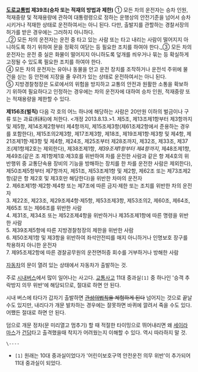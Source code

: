 **[도로교통법](%EB%8F%84%EB%A1%9C%EA%B5%90%ED%86%B5%EB%B2%95.md) 제39조(승차 또는 적재의 방법과 제한)** ① 모든 차의 운전자는 승차 인원, 적재중량 및 적재용량에 관하여 대통령령으로 정하는 운행상의 안전기준을 넘어서 승차시키거나 적재한 상태로 운전하여서는 아니 된다. 다만, 출발지를 관할하는 경찰서장의 허가를 받은 경우에는 그러하지 아니하다.  
_② 모든 차의 운전자는 운전 중 타고 있는 사람 또는 타고 내리는 사람이 떨어지지 아니하도록 하기 위하여 문을 정확히 여닫는 등 필요한
조치를 하여야 한다._③ 모든 차의 운전자는 운전 중 실은 화물이 떨어지지 아니하도록 덮개를 씌우거나 묶는 등 확실하게 고정될 수 있도록
필요한 조치를 하여야 한다.  
④ 모든 차의 운전자는 유아나 동물을 안고 운전 장치를 조작하거나 운전석 주위에 물건을 싣는 등 안전에 지장을 줄 우려가 있는 상태로
운전하여서는 아니 된다.  
⑤ 지방경찰청장은 도로에서의 위험을 방지하고 교통의 안전과 원활한 소통을 확보하기 위하여 필요하다고 인정하는 경우에는 차의 운전자에 대하여
승차 인원, 적재중량 또는 적재용량을 제한할 수 있다.  

**제156조(벌칙)** 다음 각 호의 어느 하나에 해당하는 사람은 20만원 이하의 벌금이나 구류 또는 과료(科料)에 처한다. <개정 2013.8.13.>1\. 제5조, 제13조제1항부터 제3항까지 및 제5항, 제14조제2항부터 제4항까지, 제15조제3항(제61조제2항에서 준용하는 경우를 포함한다), 제15조의2제3항, 제17조제3항, 제18조, 제19조제1항·제3항 및 제4항, 제21조제1항·제3항 및 제4항, 제24조, 제25조부터 제28조까지, 제32조, 제33조, 제37조(제1항제2호는 제외한다), 제38조제1항, _제39조제1항부터 제4항까지_, 제48조제1항, 제49조(같은 조 제1항제1호·제3호를 위반하여 차를 운전한 사람과 같은 항 제4호의 위반행위 중 교통단속용 장비의 기능을 방해하는 장치를 한 차를 운전한 사람은 제외한다), 제50조제5항부터 제7항까지, 제51조, 제53조제1항 및 제2항, 제62조 또는 제73조제2항(같은 항 제2호 및 제3호만 해당한다)을 위반한 차마의 운전자  
2\. 제6조제1항·제2항·제4항 또는 제7조에 따른 금지·제한 또는 조치를 위반한 차의 운전자  
3\. 제22조, 제23조, 제29조제4항·제5항, 제53조제3항, 제53조의2, 제60조, 제64조, 제65조 또는 제66조를 위반한 사람  
4\. 제31조, 제34조 또는 제52조제4항을 위반하거나 제35조제1항에 따른 명령을 위반한 사람  
5\. 제39조제5항에 따른 지방경찰청장의 제한을 위반한 사람  
6\. 제50조제1항 및 제3항을 위반하여 좌석안전띠를 매지 아니하거나 인명보호 장구를 착용하지 아니한 운전자  
7\. 제95조제2항에 따른 경찰공무원의 운전면허증 회수를 거부하거나 방해한 사람

  
[자동차](%EC%9E%90%EB%8F%99%EC%B0%A8.md)의 문이 열려 있는 상태에서 자동차가 출발하는 것.

주로 [시내버스](%EC%8B%9C%EB%82%B4%EB%B2%84%EC%8A%A4.md)에서 많이 일어나는 사고다.
[교통사고](%EA%B5%90%ED%86%B5%EC%82%AC%EA%B3%A0.md) 11대 중과실`[1]` 중 하나인 '승객 추락방지
의무 위반'에 해당되므로, 절대로 하면 안 된다.

시내 버스에 타다가 갑자기 출발하면 <del>[관성의법칙](%EA%B4%80%EC%84%B1%EC%9D%98%20%EB%B2%95%EC%B9%99.md)을 체험하게 된다</del>
넘어지는 것으로 끝날 수도 있지만, 내리다가 개문 발차하는 경우에는 잘못하면 바퀴에 깔려서 죽을 수도 있다. 어쨌든 절대로 하면 안 된다.

덤으로 개문 정차(문 미리열고 멈추기) 할 때 적절한 타이밍으로 뛰어내리면 왜 [세이라마스](%EC%84%B8%EC%9D%B4%EB%9D%BC%20%EB%A7%88%EC%8A%A4.md)가
[건담](%EA%B1%B4%EB%8B%B4.md)타고 출격했을때 착지가 어려웠는지 이해할 수 있다. 역시 따라하지 말 것.

`\----`

  * `[1]` 원래는 10대 중과실이었다가 '어린이보호구역 안전운전 의무 위반'이 추가되어 11대 중과실이 되었다. 


